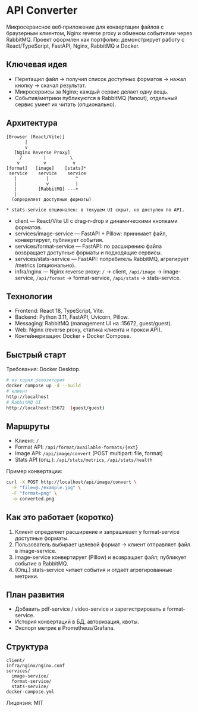 # API Converter

Микросервисное веб‑приложение для конвертации файлов с браузерным клиентом, Nginx reverse proxy и обменом событиями через RabbitMQ. Проект оформлен как портфолио: демонстрирует работу с React/TypeScript, FastAPI, Nginx, RabbitMQ и Docker.

## Ключевая идея
- Перетащил файл → получил список доступных форматов → нажал кнопку → скачал результат.
- Микросервисы за Nginx; каждый сервис делает одну вещь.
- События/метрики публикуются в RabbitMQ (fanout), отдельный сервис умеет их читать (опционально).

## Архитектура
```
[Browser (React/Vite)]
       |
       v
   [Nginx Reverse Proxy]
     /        |         \
    v         v          v
[format]   [image]    [stats]*
 service    service    service
   |           |          ^
   |           v          |
   |        [RabbitMQ] ---+
   |
  (определяет доступные форматы)

* stats-service опционален: в текущем UI скрыт, но доступен по API.
```

- client — React/Vite UI с drag‑n‑drop и динамическими кнопками форматов.
- services/image-service — FastAPI + Pillow: принимает файл, конвертирует, публикует события.
- services/format-service — FastAPI: по расширению файла возвращает доступные форматы и подходящие сервисы.
- services/stats-service — FastAPI: потребитель RabbitMQ, агрегирует /metrics (опционально).
- infra/nginx — Nginx reverse proxy: `/` → client, `/api/image` → image-service, `/api/format` → format-service, `/api/stats` → stats-service.

## Технологии
- Frontend: React 18, TypeScript, Vite.
- Backend: Python 3.11, FastAPI, Uvicorn, Pillow.
- Messaging: RabbitMQ (management UI на :15672, guest/guest).
- Web: Nginx (reverse proxy, статика клиента и прокси API).
- Контейнеризация: Docker + Docker Compose.

## Быстрый старт
Требования: Docker Desktop.

```bash
# из корня репозитория
docker compose up -d --build
# клиент
http://localhost
# RabbitMQ UI
http://localhost:15672  (guest/guest)
```

## Маршруты
- Клиент: `/`
- Format API: `/api/format/available-formats/{ext}`
- Image API: `/api/image/convert` (POST multipart: file, format)
- Stats API (опц.): `/api/stats/metrics`, `/api/stats/health`

Пример конвертации:
```bash
curl -X POST http://localhost/api/image/convert \
  -F "file=@./example.jpg" \
  -F "format=png" \
  -o converted.png
```

## Как это работает (коротко)
1) Клиент определяет расширение и запрашивает у format-service доступные форматы.
2) Пользователь выбирает целевой формат → клиент отправляет файл в image-service.
3) image-service конвертирует (Pillow) и возвращает файл; публикует событие в RabbitMQ.
4) (Опц.) stats-service читает события и отдаёт агрегированные метрики.

## План развития
- Добавить pdf-service / video-service и зарегистрировать в format-service.
- История конвертаций в БД, авторизация, квоты.
- Экспорт метрик в Prometheus/Grafana.

## Структура
```
client/
infra/nginx/nginx.conf
services/
  image-service/
  format-service/
  stats-service/
docker-compose.yml
```

Лицензия: MIT
